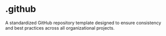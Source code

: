 # .github
A standardized GitHub repository template designed to ensure consistency and best practices across all organizational projects.
